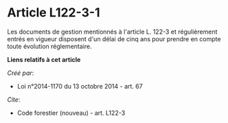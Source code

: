 # Article L122-3-1

Les documents de gestion mentionnés à l'article L. 122-3 et régulièrement entrés en vigueur disposent d'un délai de cinq ans
pour prendre en compte toute évolution réglementaire.

**Liens relatifs à cet article**

_Créé par_:

  - Loi n°2014-1170 du 13 octobre 2014 - art. 67

_Cite_:

  - Code forestier (nouveau) - art. L122-3
